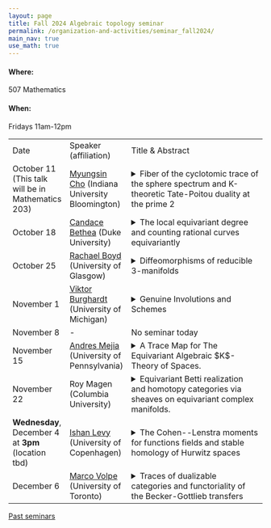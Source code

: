 ```yaml
---
layout: page
title: Fall 2024 Algebraic topology seminar
permalink: /organization-and-activities/seminar_fall2024/
main_nav: true
use_math: true
---
```

<h4>Where:</h4> 507 Mathematics
<h4>When:</h4> Fridays 11am-12pm

<table>
<tr><td>Date</td> 
	<td>Speaker (affiliation)</td>
	<td style="width:60%">Title & Abstract</td>
	</tr>
<tr><td>October 11 (This talk will be in Mathematics 203)</td>
	<td><a href="https://math.indiana.edu/about/graduate-students/Cho-Myungsin.html">Myungsin Cho</a> (Indiana University Bloomington) </td>
	<td><details> 
	<summary>Fiber of the cyclotomic trace of the sphere spectrum and K-theoretic Tate-Poitou duality at the prime 2</summary>
	<p class="abstract"><i>Abstract:</i> Understanding the algebraic K-theory of the sphere spectrum has long been recognized as a fundamental problem in algebraic and differential topology. Since the homotopy fiber of its p-completed cyclotomic trace depends only on the zeroth homotopy group, we can apply algebraic methods to study it. Blumberg and Mandell’s work demonstrates that, for odd primes, Tate-Poitou duality can be enhanced to an Anderson duality between the homotopy fiber and the K(1)-local K-theory of the integers. In this talk, I will present this connection and extend the result to the case where p=2.</p>
	</details></td>
	</tr>
<tr><td>October 18</td>
	<td><a href="https://scholars.duke.edu/person/candace.bethea">Candace Bethea</a> (Duke University) </td>
	<td><details> 
	<summary>The local equivariant degree and counting rational curves equivariantly</summary>
	<p class="abstract"><i>Abstract:</i> I will talk about joint work with Kirsten Wickelgren on defining a global and local degree in stable equivariant homotopy theory. We construct the degree of a proper $G$-map between smooth $G$-manifolds and show a local to global property holds. This allows one to use the degree to compute topological invariants, such as the equivariant Euler characteristic and Euler number. I will discuss the construction of the equivariant degree and local degree, and I will give an application to counting orbits of rational plane cubics through 8 general points invariant under a finite group action on $\mathbb{C}\mathrm{P}^2$. This gives the first equivariantly enriched rational curve count, valued in the representation ring and Burnside ring. This equivariantly enriched count also recovers a Welchinger invariant in the case when $\mathbb{Z}/2$ acts on $\mathbb{C}\mathrm{P}^2$ by conjugation.</p>
	</details></td>
	</tr>
<tr><td>October 25</td>
	<td><a href="https://www.maths.gla.ac.uk/~rboyd/">Rachael Boyd</a> (University of Glasgow) </td>
	<td><details> 
	<summary>Diffeomorphisms of reducible 3-manifolds</summary>
	<p class="abstract"><i>Abstract:</i> I will talk about joint work with Corey Bregman and Jan Steinebrunner, in which we study the moduli space B Diff(M), for M a compact, connected, reducible 3-manifold. We prove that when M is orientable and has non-empty boundary, B Diff(M rel ∂M) has the homotopy type of a finite CW-complex. This was conjectured by Kontsevich and previously proved in the case where M is irreducible by Hatcher and McCullough.</p>
	</details></td>
	</tr>
<tr><td>November 1</td>
	<td><a href="https://websites.umich.edu/~viktorb/">Viktor Burghardt</a> (University of Michigan)</td>
	<td><details> 
	<summary>Genuine Involutions and Schemes</summary>
	<p class="abstract"><i>Abstract:</i> We develop a theory of schemes which come equipped with genuine involutions and develop invariants analogous to Picard and Brauer invariants for classical schemes. A key component of these invariants are Poincare structures on compact module categories. This is joint work with Noah Riggenbach and Lucy Yang.</p>
	</details></td>
	</tr>
<tr><td>November 8</td><td>-</td>
	<td>No seminar today
	<!--<a href="https://nataliesstewart.github.io/">Natalie Stewart</a> (Harvard University)</td>
	<td><details> 
	<summary>Title</summary>
	<p class="abstract"><i>Abstract:</i>  </p>
	</details>--></td>
	</tr>
<tr><td>November 15</td>
	<td><a href="https://web.sas.upenn.edu/amejia83/">Andres Mejia</a> (University of Pennsylvania)</td>
	<td><details> 
	<summary>A Trace Map for The Equivariant Algebraic $K$-Theory of Spaces.</summary>
	<p class="abstract"><i>Abstract:</i> Classically, the Algebraic $K$-theory of spaces ($A$-theory) is used to study manifold topology from a homotopical perspective. In the equivariant setting, Malkiewich and Merling constructed a genuine $G$-spectrum $A_G(X)$  together with an assembly map $\Sigma^{\infty}_{G}X \to A_G(X)$  whose cofiber deloops to the equivariant "stable $h$-cobordism space" for a smooth $G$-manifold $M$.

Non-equivariantly, Waldhausen’s original vision for $A$-theory was an interpretation that initiated work in "brave new algebra" that happens on the level of spectra. Moreover, he gave an interpretation of $A$-theory analogous to the  theory of rings where we take the $K$-theory of $(\mathbb{S}[ \Omega X])$, thinking of this as a "spherical group ring" in analogy with $\mathbb{Z}[\pi_1 X]$ . A natural question is whether or not there is a similar story for $A_G(X)$, and we propose a model that gives a positive answer to this question. As an application, we construct an equivariant trace map to a version of equivariant topological Hochschild Homology possessing the correct properties in analogy with the identification of $THH(\mathbb {S}[\Omega X])$ as the free loop space of $X$. </p>
	</details></td>
	</tr>
<tr><td>November 22</td>
	<td>Roy Magen (Columbia University)</td>
	<td><details> 
	<summary>Equivariant Betti realization and homotopy categories via sheaves on equivariant complex manifolds. </summary>
	<p class="abstract"><i>Abstract:</i> Motivic homotopy theory is the incarnation of classical homotopy theory in the world of algebraic geometry, and Betti realization is a tool that allows us to translate between motivic and classical homotopy theories. This tool is immensely useful for studying "transcendental" invariants of schemes, and was used by Voevodsky in his proof of the Bloch-Kato conjecture to compute the motivic Steenrod algebra. Just as there are equivariant versions of homotopy categories, in the past 10 years, there have been advances in motivic homotopy theory allowing us to consider equivariant versions of motivic homotopy categories. In this talk I will outline a way to produce equivariant and stacky versions of Betti realization allowing us to pass from equivariant motivic homotopy categories to classical equivariant homotopy categories. On the way, we will consider complex-analytic versions of motivic homotopy, and find models for equivariant homotopy categories using categories of homotopy-invariant sheaves.</p>
	</details></td>
	</tr>
<tr><td><b>Wednesday</b>, December 4 at <b>3pm</b> (location tbd)</td>
	<td><a href="https://ishanina.github.io/">Ishan Levy</a> (University of Copenhagen)</td>
	<td><details> 
	<summary>The Cohen--Lenstra moments for functions fields and stable homology of Hurwitz spaces</summary>
	<p class="abstract"><i>Abstract:</i> The Cohen--Lenstra heuristics predict the distribution of the odd part of class groups of quadratic fields, and are one of the driving conjectures in arithmetic statistics. I will explain work with Aaron Landesman, where we compute the moments of the Cohen--Lenstra distribution for function fields, when the size of the finite field is sufficiently large (depending on the moment). We follow an approach to this problem due to Ellenberg--Venkatesh--Westerland, and the key new input is the computation of the stable rational homology of Hurwitz spaces associated to certain conjugacy classes in generalized dihedral groups. I will explain the ideas in our computation of the stable homology in the case of the dihedral group of order 6 with conjugacy class transpositions.</p>
	</details></td>
	</tr>
<tr><td>December 6</td>
	<td><a href="https://www.mathematics.utoronto.ca/people/directories/postdoctoral-fellows/marco-volpe">Marco Volpe</a> (University of Toronto)</td>
	<td><details> 
	<summary>Traces of dualizable categories and functoriality of the Becker-Gottlieb transfers</summary>
	<p class="abstract"><i>Abstract:</i> For any fiber bundle with compact smooth manifold fiber X ⟶ Y, Becker and Gottlieb have defined a "wrong way" map S[Y] ⟶ S[X] at the level of homology with coefficients in the sphere spectrum. Later on, these wrong way maps have been defined more generally for continuous functions whose homotopy fibers are finitely dominated, and have been since referred to as the Becker-Gottlieb transfers. It has been a long standing open question whether these transfers behave well under composition, i.e. if they can be used to equip homology with a contravariant functoriality. <br>
	In this talk, we will approach the transfers from the perspective of sheaf theory. We will recall the notion of a locally contractible geometric morphism, and then define a Becker-Gottlieb transfer associated to any proper, locally contractible map between locally contractible and locally compact Hausdorff spaces. We will then use techniques coming from recent work of Efimov on localizing invariants and dualizable stable infinity-categories to construct fully functorial "categorified transfers". Functoriality of the Becker-Gottlieb transfers associated to proper, locally constractible maps is then obtained by applying topological Hochschild homology to the categorified transfers. <br>
	If time permits, we will also explain how similar methods can be used to give a generalization of the topological Dwyer-Weiss-Williams index theorem, and how to construct analogous functorial transfers in any six functor formalism. <br>
	This is a joint work with Maxime Ramzi and Sebastian Wolf.</p>
	</details></td>
	</tr>
	</table>

<a href="https://allenyuan.me/columbia-algebraic-topology-seminar/">Past seminars</a>
